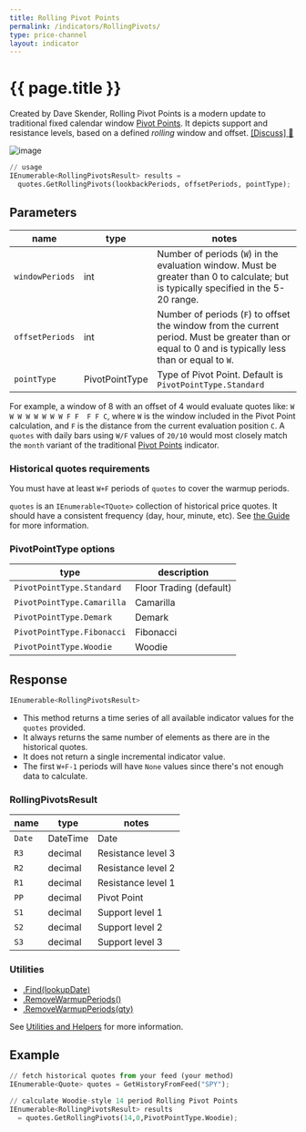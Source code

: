 ```yaml
---
title: Rolling Pivot Points
permalink: /indicators/RollingPivots/
type: price-channel
layout: indicator
---
```


# {{ page.title }}

Created by Dave Skender, Rolling Pivot Points is a modern update to traditional fixed calendar window [Pivot Points](../PivotPoints#content).  It depicts support and resistance levels, based on a defined _rolling_ window and offset.
[[Discuss] :speech_balloon:]({{site.github.base_repository_url}}/discussions/274 "Community discussion about this indicator")

![image]({{site.charturl}}/RollingPivots.png)

```python
// usage
IEnumerable<RollingPivotsResult> results =
  quotes.GetRollingPivots(lookbackPeriods, offsetPeriods, pointType);
```

## Parameters

| name | type | notes
| -- |-- |--
| `windowPeriods` | int | Number of periods (`W`) in the evaluation window.  Must be greater than 0 to calculate; but is typically specified in the 5-20 range.
| `offsetPeriods` | int | Number of periods (`F`) to offset the window from the current period.  Must be greater than or equal to 0 and is typically less than or equal to `W`.
| `pointType` | PivotPointType | Type of Pivot Point.  Default is `PivotPointType.Standard`

For example, a window of 8 with an offset of 4 would evaluate quotes like: `W W W W W W W W F F  F F C`, where `W` is the window included in the Pivot Point calculation, and `F` is the distance from the current evaluation position `C`.  A `quotes` with daily bars using `W/F` values of `20/10` would most closely match the `month` variant of the traditional [Pivot Points](../PivotPoints#content) indicator.

### Historical quotes requirements

You must have at least `W+F` periods of `quotes` to cover the warmup periods.

`quotes` is an `IEnumerable<TQuote>` collection of historical price quotes.  It should have a consistent frequency (day, hour, minute, etc).  See [the Guide]({{site.baseurl}}/guide/#historical-quotes) for more information.

### PivotPointType options

| type | description
|-- |--
| `PivotPointType.Standard` | Floor Trading (default)
| `PivotPointType.Camarilla` | Camarilla
| `PivotPointType.Demark` | Demark
| `PivotPointType.Fibonacci` | Fibonacci
| `PivotPointType.Woodie` | Woodie

## Response

```python
IEnumerable<RollingPivotsResult>
```

- This method returns a time series of all available indicator values for the `quotes` provided.
- It always returns the same number of elements as there are in the historical quotes.
- It does not return a single incremental indicator value.
- The first `W+F-1` periods will have `None` values since there's not enough data to calculate.

### RollingPivotsResult

| name | type | notes
| -- |-- |--
| `Date` | DateTime | Date
| `R3` | decimal | Resistance level 3
| `R2` | decimal | Resistance level 2
| `R1` | decimal | Resistance level 1
| `PP` | decimal | Pivot Point
| `S1` | decimal | Support level 1
| `S2` | decimal | Support level 2
| `S3` | decimal | Support level 3

### Utilities

- [.Find(lookupDate)]({{site.baseurl}}/utilities#find-indicator-result-by-date)
- [.RemoveWarmupPeriods()]({{site.baseurl}}/utilities#remove-warmup-periods)
- [.RemoveWarmupPeriods(qty)]({{site.baseurl}}/utilities#remove-warmup-periods)

See [Utilities and Helpers]({{site.baseurl}}/utilities#utilities-for-indicator-results) for more information.

## Example

```python
// fetch historical quotes from your feed (your method)
IEnumerable<Quote> quotes = GetHistoryFromFeed("SPY");

// calculate Woodie-style 14 period Rolling Pivot Points
IEnumerable<RollingPivotsResult> results
  = quotes.GetRollingPivots(14,0,PivotPointType.Woodie);
```
